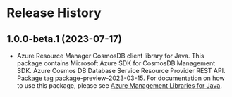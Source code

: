 # Release History

## 1.0.0-beta.1 (2023-07-17)

- Azure Resource Manager CosmosDB client library for Java. This package contains Microsoft Azure SDK for CosmosDB Management SDK. Azure Cosmos DB Database Service Resource Provider REST API. Package tag package-preview-2023-03-15. For documentation on how to use this package, please see [Azure Management Libraries for Java](https://aka.ms/azsdk/java/mgmt).
